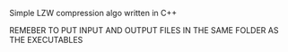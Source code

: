 Simple LZW compression algo written in C++

REMEBER TO PUT INPUT AND OUTPUT FILES IN THE SAME FOLDER AS THE EXECUTABLES
